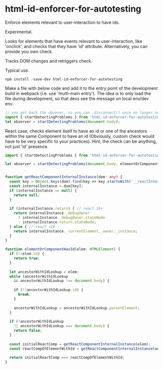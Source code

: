 # html-id-enforcer-for-autotesting

Enforce elements relevant to user-interaction to have ids.

Experimental.

Looks for elements that have events relevant to user-interaction, like 'onclick', 
and checks that they have 'id' attribute. Alternatively, you can provide you own check.

Tracks DOM changes and retriggers check. 

Typical use.

```
npm install -save-dev html-id-enforcer-for-autotesting
```

Make a file with below code and add it to the entry point of the development build in webpack (i.e. use 'multi-main entry'). The idea is to only load the file during development, so that devs see the message on local env/dev env.   

```typescript
// you get back the obsever, so you can .disconnect() once no longer needed
import { startDetectingProblems } from 'html-id-enforcer-for-autotesting';
let observer = startDetectingProblems(document.body);
```

React case, checks element itself to have an id or one of the ancestors within the same Component to have an id 
(Obviously, custom check would have to be very specific to your practices).
Hint, the check can be anything, not just 'id' presence.
```typescript
import { startDetectingProblems } from 'html-id-enforcer-for-autotesting';

let observer = startDetectingProblems(document.body, elementOrComponentHasId); 


function getReactComponentInternalInstance(dom: any) {
  const key = Object.keys(dom).find(key => key.startsWith('__reactInternalInstance$'));
  const internalInstance = dom[key];
  if (internalInstance == null) {
    return null;
  }
 
  if (internalInstance.return) { // react 16+
    return internalInstance._debugOwner
      ? internalInstance._debugOwner.stateNode
      : internalInstance.return.stateNode;
  } else { // react <16
    return internalInstance._currentElement._owner._instance;
  }
}
 
function elementOrComponentHasId(elem: HTMLElement) {
  if (!!elem.id) {
    return true;
  }
 
  let ancestorWithIdLookup = elem;
  while (ancestorWithIdLookup
    && ancestorWithIdLookup !== document.body) {
 
    if (!!ancestorWithIdLookup.id) {
      break;
    }
 
    ancestorWithIdLookup = ancestorWithIdLookup.parentElement;
  }
 
  if (!ancestorWithIdLookup
    || ancestorWithIdLookup === document.body) {
    return false;
  }
 
  const initialReactComp = getReactComponentInternalInstance(elem);
  const reactCompOfElementWithId = getReactComponentInternalInstance(ancestorWithIdLookup);
 
  return initialReactComp === reactCompOfElementWithId;
}
```
